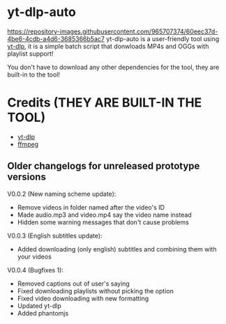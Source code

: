 # yt-dlp-auto
https://repository-images.githubusercontent.com/965707374/60eec37d-4be6-4cdb-a4d6-3685366b5ac7
yt-dlp-auto is a user-friendly tool using [yt-dlp](https://github.com/yt-dlp/yt-dlp), it is a simple batch script that donwloads MP4s and OGGs with playlist support!

You don't have to download any other dependencies for the tool, they are built-in to the tool!

# Credits (THEY ARE BUILT-IN THE TOOL)

- [yt-dlp](https://github.com/yt-dlp/yt-dlp)
- [ffmpeg](https://ffmpeg.org/)

## Older changelogs for unreleased prototype versions

V0.0.2 (New naming scheme update):

- Remove videos in folder named after the video's ID
- Made audio.mp3 and video.mp4 say the video name instead
- Hidden some warning messages that don't cause problems


V0.0.3 (English subtitles update):

- Added downloading (only english) subtitles and combining them with your videos


V0.0.4 (Bugfixes 1):

- Removed captions out of user's saying
- Fixed downloading playlists without picking the option
- Fixed video downloading with new formatting
- Updated yt-dlp
- Added phantomjs
